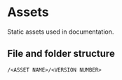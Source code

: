 # Assets

Static assets used in documentation.

## File and folder structure

```
/<ASSET NAME>/<VERSION NUMBER>
```

